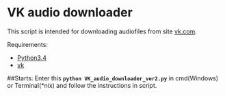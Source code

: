 # VK audio downloader
This script is intended for downloading audiofiles from site [vk.com](http://vk.com).

Requirements:
* [Python3.4](https://www.python.org/)
* [vk](https://github.com/dimka665/vk)


##Starts:
Enter this **`python VK_audio_downloader_ver2.py`** in cmd(Windows) or Terminal(*nix) and follow the instructions in script.
